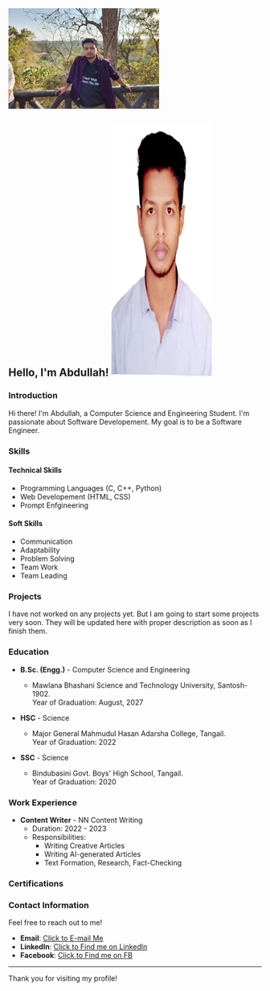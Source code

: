 <!--# ![Cover Picture](https://github.com/abdullah2811/Abdullah/blob/main/1718251260256.jpg)-->
<img src="https://github.com/abdullah2811/Abdullah/blob/main/1718251260256.jpg" alt="Cover Photo" width="300" height="200">

## Hello, I'm Abdullah! <img src="https://github.com/abdullah2811/Abdullah/blob/main/file.png" alt="Profile Photo" width="200" height="500">

### Introduction
Hi there! I'm Abdullah, a Computer Science and Engineering Student. I'm passionate about Software Developement. My goal is to be a Software Engineer.

### Skills
#### Technical Skills
- Programming Languages (C, C++, Python)
- Web Developement (HTML, CSS)
- Prompt Enfgineering

#### Soft Skills
- Communication
- Adaptability
- Problem Solving
- Team Work
- Team Leading

### Projects
I have not worked on any projects yet. But I am going to start some projects very soon. They will be updated here with proper description as soon as I finish them.

### Education
- **B.Sc. (Engg.)** - Computer Science and Engineering
  - Mawlana Bhashani Science and Technology University, Santosh-1902.<br>Year of Graduation: August, 2027

- **HSC** - Science
  - Major General Mahmudul Hasan Adarsha College, Tangail.<br>Year of Graduation: 2022
  
- **SSC** - Science
  - Bindubasini Govt. Boys' High School, Tangail.<br>Year of Graduation: 2020

### Work Experience
- **Content Writer** - NN Content Writing
  - Duration: 2022 - 2023
  - Responsibilities:
    - Writing Creative Articles
    - Writing AI-generated Articles
    - Text Formation, Research, Fact-Checking

### Certifications



### Contact Information
Feel free to reach out to me!

- **Email**: [Click to E-mail Me](abdullahiar2811@gmail.com)
- **LinkedIn**: [Click to Find me on LinkedIn](https://www.linkedin.com/in/abdullahcsembstu2811)
- **Facebook**: [Click to Find me on FB](https://www.facebook.com/abdullahcse23mbstu)

---

Thank you for visiting my profile!
